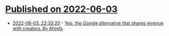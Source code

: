 # [Published on 2022-06-03](index.md)

* [2022-06-03, 22:33:20](https://news.ycombinator.com/item?id=31614518) - [Yep, the Google alternative that shares revenue with creators. By Ahrefs](https://yep.com)
